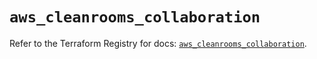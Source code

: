 # `aws_cleanrooms_collaboration`

Refer to the Terraform Registry for docs: [`aws_cleanrooms_collaboration`](https://registry.terraform.io/providers/hashicorp/aws/5.98.0/docs/resources/cleanrooms_collaboration).
